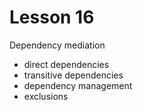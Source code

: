 # Lesson 16

Dependency mediation
 - direct dependencies
 - transitive dependencies
 - dependency management
 - exclusions

